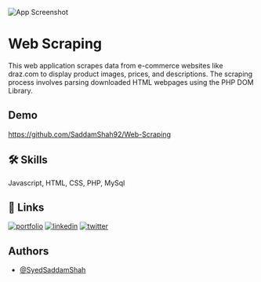 


![App Screenshot](https://github.com/SaddamShah92/Bakery-Website/assets/129947606/52f46cc3-8a9f-46f2-befa-ac0db3bde512)


# Web Scraping 

This web application scrapes data from e-commerce websites like draz.com to display product images, prices, and descriptions. The scraping process involves parsing downloaded HTML webpages using the PHP DOM Library.
## Demo

https://github.com/SaddamShah92/Web-Scraping


## 🛠 Skills
Javascript, HTML, CSS, PHP, MySql


## 🔗 Links
[![portfolio](https://img.shields.io/badge/my_portfolio-000?style=for-the-badge&logo=ko-fi&logoColor=white)](https://katherineoelsner.com/)
[![linkedin](https://img.shields.io/badge/linkedin-0A66C2?style=for-the-badge&logo=linkedin&logoColor=white)](https://www.linkedin.com/)
[![twitter](https://img.shields.io/badge/twitter-1DA1F2?style=for-the-badge&logo=twitter&logoColor=white)](https://twitter.com/)


## Authors

- [@SyedSaddamShah](https://github.com/SaddamShah92)

